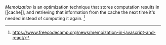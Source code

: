 *Memoization* is an optimization technique that stores computation results in [[cache]], and retrieving that information from the cache the next time it's needed instead of computing it again. [^1]

[^1]: https://www.freecodecamp.org/news/memoization-in-javascript-and-react/